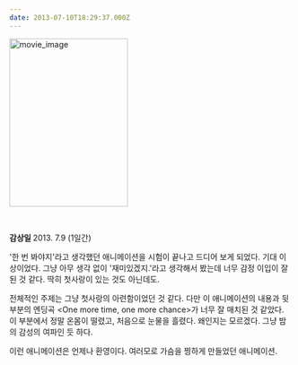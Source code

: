 ```yaml
---
date: 2013-07-10T18:29:37.000Z
---
```


<p><a href="http://static.sojin.io/images/migrated-photos/2013/07/movie_image.jpg"><img class="alignnone size-medium wp-image-114" alt="movie_image" src="http://static.sojin.io/images/migrated-photos/2013/07/movie_image.jpg?w=211" width="211" height="300" /></a></p>
<p> </p>
<p><strong>감상일 </strong>2013. 7.9 (1일간)</p>
<p>'한 번 봐야지'라고 생각했던 애니메이션을 시험이 끝나고 드디어 보게 되었다. 기대 이상이었다. 그냥 아무 생각 없이 '재미있겠지.'라고 생각해서 봤는데 너무 감정 이입이 잘 된 것 같다. 딱히 첫사랑이 있는 것도 아닌데도.</p>
<p>전체적인 주제는 그냥 첫사랑의 아련함이었던 것 같다. 다만 이 애니메이션의 내용과 뒷부분의 엔딩곡 &lt;One more time, one more chance&gt;가 너무 잘 매치된 것 같았다. 이 부분에서 정말 온몸이 떨렸고, 처음으로 눈물을 흘렸다. 왜인지는 모르겠다. 그냥 밤의 감성의 여파인 듯 하다.</p>
<p>이런 애니메이션은 언제나 환영이다. 여러모로 가슴을 찡하게 만들었던 애니메이션.</p>
